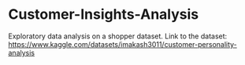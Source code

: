 # Customer-Insights-Analysis
Exploratory data analysis on a shopper dataset. Link to the dataset: https://www.kaggle.com/datasets/imakash3011/customer-personality-analysis

